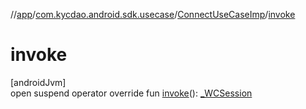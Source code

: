 //[app](../../../index.md)/[com.kycdao.android.sdk.usecase](../index.md)/[ConnectUseCaseImp](index.md)/[invoke](invoke.md)

# invoke

[androidJvm]\
open suspend operator override fun [invoke](invoke.md)(): [_WCSession](../../com.kycdao.android.sdk.wcsession/_-w-c-session/index.md)
